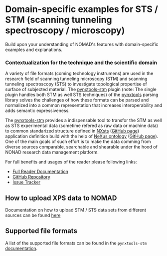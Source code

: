 # Domain-specific examples for STS / STM (scanning tunneling spectroscopy / microscopy)


Build upon your understanding of NOMAD's features with domain-specific examples and explanations.

### Contextualization for the technique and the scientific domain
A variety of file formats (coming technology instrumens) are used in the research field of scanning tunneling microscopy (STM) and scanning tunneling spectroscopy (STS) to investigate topological propertise of surface of subjected material. The [pynxtools-stm](https://github.com/FAIRmat-NFDI/pynxtools-stm) plugin (note: The single plugin handles both STM as well STS techniques) of the [pynxtools](https://github.com/FAIRmat-NFDI/pynxtools) parsing library solves the challenges of how these formats can be parsed and normalized into a common representation that increases interoperability and adds semantic expressiveness.

The [pynxtools-stm](https://fairmat-nfdi.github.io/pynxtools-stm/) provides a indispensable tool to transfor the STM as well as STS experimental data (sometime refered as raw data or machine data) to common standarized structure defined in [NXsts](https://fairmat-nfdi.github.io/nexus_definitions/classes/contributed_definitions/NXsts.html#nxsts) ([GitHub page](https://github.com/FAIRmat-NFDI/nexus_definitions/blob/fairmat/contributed_definitions/NXsts.nxdl.xml)) application definition build with the help of [NeXus ontology](https://www.nexusformat.org/) ([GitHub page](https://github.com/FAIRmat-NFDI/nexus_definitions/tree/fairmat)). One of the main goals of such effort is to make the data comming from diverse sources comparable, searchable and shearable under the hood of NONAD research data management platform.

For full benefits and usages of the reader please following links:

- [Full Reader Documentation](https://fairmat-nfdi.github.io/pynxtools-stm/)
- [GitHub Repository](https://github.com/FAIRmat-NFDI/pynxtools-stm)
- [Issue Tracker](https://github.com/FAIRmat-NFDI/pynxtools-stm/issues)


## How to upload XPS data to NOMAD
Documentation on how to upload STM / STS data sets from different sources can be found [here](https://fairmat-nfdi.github.io/pynxtools-sts/tutorials/nomad-tutorial.html)

## Supported file formats
A list of the supported file formats can be found in the `pynxtools-stm` [documentation](https://fairmat-nfdi.github.io/pynxtools-stm/).
